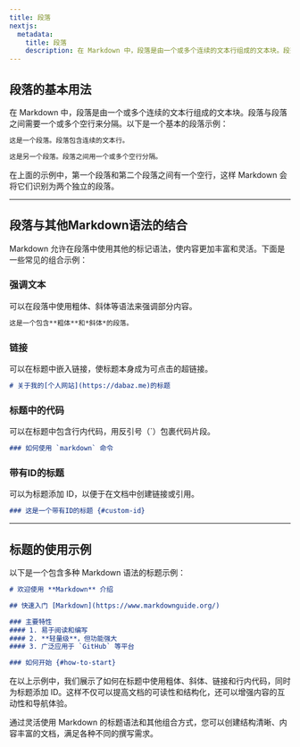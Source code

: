 ```yaml
---
title: 段落
nextjs:
  metadata:
    title: 段落
    description: 在 Markdown 中，段落是由一个或多个连续的文本行组成的文本块。段落与段落之间需要一个或多个空行来分隔。
---
```


## 段落的基本用法

在 Markdown 中，段落是由一个或多个连续的文本行组成的文本块。段落与段落之间需要一个或多个空行来分隔。以下是一个基本的段落示例：

```markdown
这是一个段落。段落包含连续的文本行。

这是另一个段落。段落之间用一个或多个空行分隔。
```

在上面的示例中，第一个段落和第二个段落之间有一个空行，这样 Markdown 会将它们识别为两个独立的段落。

---

## 段落与其他Markdown语法的结合

Markdown 允许在段落中使用其他的标记语法，使内容更加丰富和灵活。下面是一些常见的组合示例：

### 强调文本

可以在段落中使用粗体、斜体等语法来强调部分内容。

```markdown
这是一个包含**粗体**和*斜体*的段落。
```

### 链接

可以在标题中嵌入链接，使标题本身成为可点击的超链接。

```markdown
# 关于我的[个人网站](https://dabaz.me)的标题
```

### 标题中的代码

可以在标题中包含行内代码，用反引号（`）包裹代码片段。

```markdown
### 如何使用 `markdown` 命令
```

### 带有ID的标题

可以为标题添加 ID，以便于在文档中创建链接或引用。

```markdown
### 这是一个带有ID的标题 {#custom-id}
```

---

## 标题的使用示例

以下是一个包含多种 Markdown 语法的标题示例：

```markdown
# 欢迎使用 **Markdown** 介绍

## 快速入门 [Markdown](https://www.markdownguide.org/)

### 主要特性
#### 1. 易于阅读和编写
#### 2. **轻量级**，但功能强大
#### 3. 广泛应用于 `GitHub` 等平台

### 如何开始 {#how-to-start}
```

在以上示例中，我们展示了如何在标题中使用粗体、斜体、链接和行内代码，同时为标题添加 ID。这样不仅可以提高文档的可读性和结构化，还可以增强内容的互动性和导航体验。

通过灵活使用 Markdown 的标题语法和其他组合方式，您可以创建结构清晰、内容丰富的文档，满足各种不同的撰写需求。
